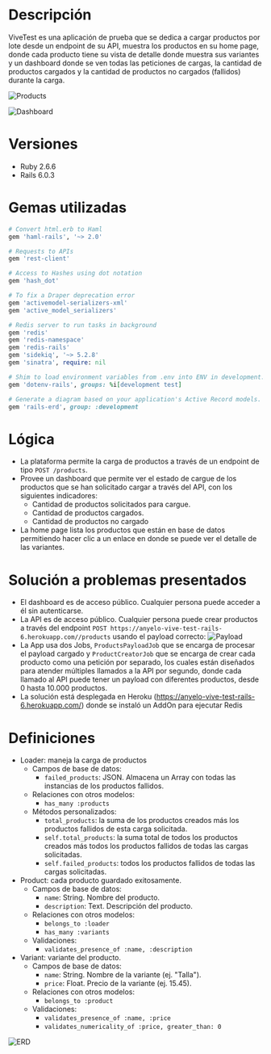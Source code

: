# Descripción
ViveTest es una aplicación de prueba que se dedica a cargar productos por lote desde un endpoint de su API, muestra los productos en su home page, donde cada producto tiene su vista de detalle donde muestra sus variantes y un dashboard donde se ven todas las peticiones de cargas, la cantidad de productos cargados y la cantidad de productos no cargados (fallidos) durante la carga.

![Products](https://i.ibb.co/wKLmvYR/Deepin-Screenshot-Seleccionar-rea-20200620153548.png)

![Dashboard](https://i.ibb.co/34sSbB9/Deepin-Screenshot-Seleccionar-rea-20200620164503.png)


# Versiones
- Ruby 2.6.6
- Rails 6.0.3


# Gemas utilizadas
```ruby
# Convert html.erb to Haml
gem 'haml-rails', '~> 2.0'

# Requests to APIs
gem 'rest-client'

# Access to Hashes using dot notation
gem 'hash_dot'

# To fix a Draper deprecation error
gem 'activemodel-serializers-xml'
gem 'active_model_serializers'

# Redis server to run tasks in background
gem 'redis'
gem 'redis-namespace'
gem 'redis-rails'
gem 'sidekiq', '~> 5.2.8'
gem 'sinatra', require: nil

# Shim to load environment variables from .env into ENV in development.
gem 'dotenv-rails', groups: %i[development test]

# Generate a diagram based on your application's Active Record models.
gem 'rails-erd', group: :development
```


# Lógica
- La plataforma permite la carga de productos a través de un endpoint de tipo `POST /products`.
- Provee un dashboard que permite ver el estado de cargue de los productos que se han solicitado cargar a través del
API, con los siguientes indicadores:
  - Cantidad de productos solicitados para cargue.
  - Cantidad de productos cargados.
  - Cantidad de productos no cargado
- La home page lista los productos que están en base de datos permitiendo hacer clic a un enlace en donde se puede ver el detalle de las variantes.


# Solución a problemas presentados
- El dashboard es de acceso público. Cualquier persona puede acceder a él sin autenticarse.
- La API es de acceso público. Cualquier persona puede crear productos a través del endpoint `POST https://anyelo-vive-test-rails-6.herokuapp.com//products` usando el payload correcto: ![Payload](https://i.ibb.co/TMvXM4F/Deepin-Screenshot-Seleccionar-rea-20200620200744.png) 
- La App usa dos Jobs, `ProductsPayloadJob` que se encarga de procesar el payload cargado y `ProductCreatorJob` que se encarga de crear cada producto como una petición por separado, los cuales están diseñados para atender múltiples llamados a la API por segundo, donde cada llamado al API puede tener un payload con diferentes productos, desde 0 hasta 10.000 productos.
- La solución está desplegada en Heroku (https://anyelo-vive-test-rails-6.herokuapp.com/) donde se instaló un AddOn para ejecutar Redis


# Definiciones
- Loader: maneja la carga de productos
  - Campos de base de datos:
    - `failed_products`: JSON. Almacena un Array con todas las instancias de los productos fallidos.
  - Relaciones con otros modelos:
    - `has_many :products`
  - Métodos personalizados:
    - `total_products`: la suma de los productos creados más los productos fallidos de esta carga solicitada.
    - `self.total_products`: la suma total de todos los productos creados más todos los productos fallidos de todas las cargas solicitadas.
    - `self.failed_products`: todos los productos fallidos de todas las cargas solicitadas.
- Product: cada producto guardado exitosamente.
  - Campos de base de datos:
    - `name`: String. Nombre del producto.
    - `description`: Text. Descripción del producto.
  - Relaciones con otros modelos:
    - `belongs_to :loader`
    - `has_many :variants`
  - Validaciones:
    - `validates_presence_of :name, :description`
- Variant: variante del producto.
  - Campos de base de datos:
    - `name`: String. Nombre de la variante (ej. "Talla").
    - `price`: Float. Precio de la variante (ej. 15.45).
  - Relaciones con otros modelos:
    - `belongs_to :product`
  - Validaciones:
    - `validates_presence_of :name, :price`
    - `validates_numericality_of :price, greater_than: 0`

![ERD](https://i.ibb.co/D5Wn3Jv/Deepin-Screenshot-Seleccionar-rea-20200620195050.png)
